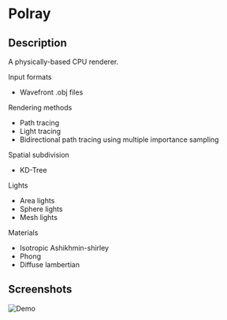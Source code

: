 # Polray
## Description
A physically-based CPU renderer.

Input formats
* Wavefront .obj files

Rendering methods
* Path tracing
* Light tracing
* Bidirectional path tracing using multiple importance sampling

Spatial subdivision
* KD-Tree

Lights
* Area lights
* Sphere lights
* Mesh lights

Materials
* Isotropic Ashikhmin-shirley
* Phong
* Diffuse lambertian

## Screenshots
![Demo](demo.gif)